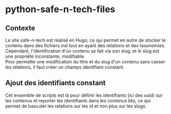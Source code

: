 # python-safe-n-tech-files

## Contexte
Le site safe-n-tech est réalisé en Hugo, ce qui permet en autre de stocker le contenu dans des fichiers md tout en ayant des relations et des taxonomies.  
Cependant, l'identification d'un contenu se fait via son slug, et le slug est une propriété inconstante, modifiable.  
Pour permette une modification du titre et du slug d'un contenu sans casser les relations, il faut créer un champs identifiant constant.  
## Ajout des identifiants constant
Cet ensemble de scripts est là pour définir les identifiants (ici des uuid) sur les contenus et reporter les identifiants dans les contenus liés, ce qui permet de basculer les relations sur les id et non plus sur les slugs.
